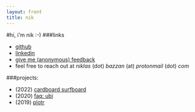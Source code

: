 ```yaml
---
layout: front
title: nik
---
```


#hi, i'm nik :-)
###links
- [github](https://www.github.com/niklasbazzan)
- [linkedin](https://www.linkedin.com/in/niklasbazzan/)
- [give me (anonymous) feedback](https://www.admonymous.co/nik)
- feel free to reach out at _niklas_ (dot) _bazzan_ (at) _protonmail_ (dot) _com_

###projects:
- (2022) [cardboard surfboard](https://github.com/niklasbazzan/cardboard-surfboard)
- (2020) [faq: ubi](https://niklasbazzan.github.io/stories/ubi.html)
- (2019) [plotr](https://github.com/niklasbazzan/plotr)
